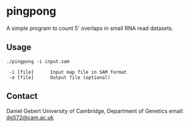 # pingpong

A simple program to count 5' overlaps in small RNA read datasets.

## Usage

```
./pingpong -i input.sam

 -i [file]      Input map file in SAM format
 -o [file]      Output file (optional)
```
 
 ## Contact
 Daniel Gebert
 University of Cambridge, Department of Genetics
 email: dg572@cam.ac.uk
